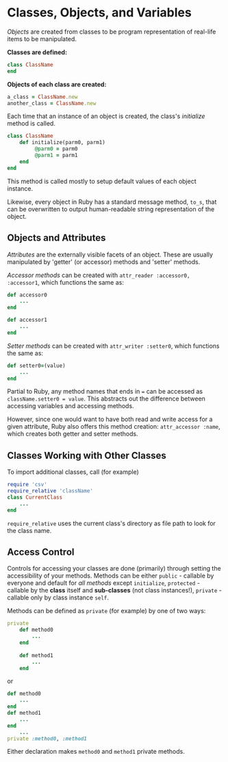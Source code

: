 # Classes, Objects, and Variables #

*Objects* are created from classes to be program representation of
real-life items to be manipulated.

**Classes are defined:**

```ruby
class ClassName
end
```

**Objects of each class are created:**

```ruby
a_class = ClassName.new
another_class = ClassName.new
```

Each time that an instance of an object is created, the class's
*initialize* method is called.  

```ruby
class ClassName
    def initialize(parm0, parm1)
         @parm0 = parm0
         @parm1 = parm1
    end
end
```

This method is called mostly to setup default values of each object instance.

Likewise, every object in Ruby has a standard message method, `to_s`,
that can be overwritten to output human-readable string representation
of the object.

## Objects and Attributes ##
*Attributes* are the externally visible facets of an object.  These are
usually manipulated by 'getter' (or accessor) methods and 'setter'
methods.

*Accessor methods* can be created with `attr_reader :accessor0, :accessor1`,
which functions the same as:

```ruby
def accessor0
    ...
end

def accessor1
    ...
end
```

*Setter methods* can be created with `attr_writer :setter0`, which
functions the same as:

```ruby
def setter0=(value)
    ...
end
```

Partial to Ruby, any method names that ends in `=` can be accessed as
`className.setter0 = value`.  This abstracts out the difference between
accessing variables and accessing methods.

However, since one would want to have both read and write access for a
given attribute, Ruby also offers this method creation: `attr_accessor
:name`, which creates both getter and setter methods.

## Classes Working with Other Classes ##
To import additional classes, call (for example)

```ruby
require 'csv'
require_relative 'className'
class CurrentClass
    ...
end
```

`require_relative` uses the current class's directory as file path to
look for the class name.

## Access Control ##
Controls for accessing your classes are done (primarily) through setting
the accessibility of your methods.  Methods can be either `public` -
callable by everyone and default for *all methods* except `initialize`,
`protected` - callable by the **class** itself and **sub-classes** (not class instances!),
`private` - callable only by class instance `self`.

Methods can be defined as `private` (for example) by one of two ways:

```ruby
private
    def method0
        ...
    end
    
    def method1
        ...
    end
```

or

```ruby
def method0
    ...
end
def method1
    ...
end
    ...
private :method0, :method1
```

Either declaration makes `method0` and `method1` private methods.


